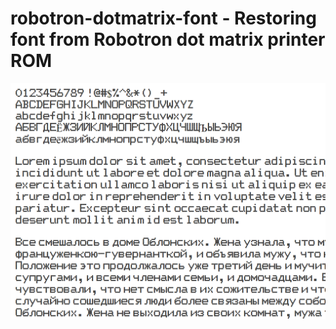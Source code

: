 # robotron-dotmatrix-font - Restoring font from Robotron dot matrix printer ROM

![](https://github.com/nzeemin/robotron-dotmatrix-font/blob/master/test-woff.png)

